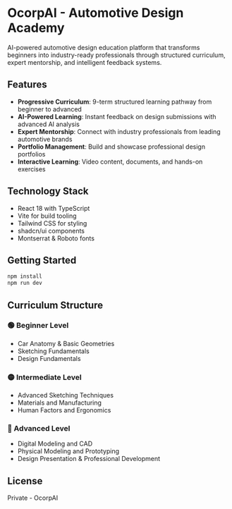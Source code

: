 # OcorpAI - Automotive Design Academy

AI-powered automotive design education platform that transforms beginners into industry-ready professionals through structured curriculum, expert mentorship, and intelligent feedback systems.

## Features

- **Progressive Curriculum**: 9-term structured learning pathway from beginner to advanced
- **AI-Powered Learning**: Instant feedback on design submissions with advanced AI analysis
- **Expert Mentorship**: Connect with industry professionals from leading automotive brands
- **Portfolio Management**: Build and showcase professional design portfolios
- **Interactive Learning**: Video content, documents, and hands-on exercises

## Technology Stack

- React 18 with TypeScript
- Vite for build tooling
- Tailwind CSS for styling
- shadcn/ui components
- Montserrat & Roboto fonts

## Getting Started

```bash
npm install
npm run dev
```

## Curriculum Structure

### 🟢 Beginner Level
- Car Anatomy & Basic Geometries
- Sketching Fundamentals  
- Design Fundamentals

### 🟡 Intermediate Level
- Advanced Sketching Techniques
- Materials and Manufacturing
- Human Factors and Ergonomics

### 🔴 Advanced Level
- Digital Modeling and CAD
- Physical Modeling and Prototyping
- Design Presentation & Professional Development

## License

Private - OcorpAI
